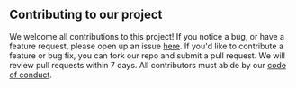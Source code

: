 ## Contributing to our project

We welcome all contributions to this project! If you notice a bug, or have a feature request, please open up an issue [here](https://github.com/UBC-MDS/group_26). If you'd like to contribute a feature or bug fix, you can fork our repo and submit a pull request. We will review pull requests within 7 days. All contributors must abide by our [code of conduct](https://github.com/UBC-MDS/DSCI532_Group17/blob/main/CODE_OF_CONDUCT.md).
